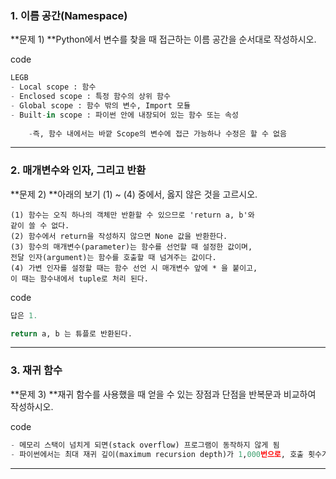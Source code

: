 

### 1. 이름 공간(Namespace)

**문제 1) **Python에서 변수를 찾을 때 접근하는 이름 공간을 순서대로 작성하시오.

code

```python
LEGB
- Local scope : 함수
- Enclosed scope : 특정 함수의 상위 함수
- Global scope : 함수 밖의 변수, Import 모듈
- Built-in scope : 파이썬 안에 내장되어 있는 함수 또는 속성
    
 	-즉, 함수 내에서는 바깥 Scope의 변수에 접근 가능하나 수정은 할 수 없음
```



---

### 2. 매개변수와 인자, 그리고 반환

**문제 2) **아래의 보기 (1) ~ (4) 중에서, 옳지 않은 것을 고르시오.

```
(1) 함수는 오직 하나의 객체만 반환할 수 있으므로 'return a, b'와
같이 쓸 수 없다.
(2) 함수에서 return을 작성하지 않으면 None 값을 반환한다.
(3) 함수의 매개변수(parameter)는 함수를 선언할 때 설정한 값이며,
전달 인자(argument)는 함수를 호출할 때 넘겨주는 값이다.
(4) 가변 인자를 설정할 때는 함수 선언 시 매개변수 앞에 * 을 붙이고,
이 때는 함수내에서 tuple로 처리 된다.
```

code

```python
답은 1.

return a, b 는 튜플로 반환된다.
```



---

### 3. 재귀 함수

**문제 3) **재귀 함수를 사용했을 때 얻을 수 있는 장점과 단점을 반복문과 비교하여 작성하시오.

code

```python
- 메모리 스택이 넘치게 되면(stack overflow) 프로그램이 동작하지 않게 됨
- 파이썬에서는 최대 재귀 깊이(maximum recursion depth)가 1,000번으로, 호출 횟수가 이를 넘어가게 되면 Recursion Error 발생
```



---







